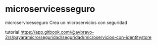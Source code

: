 # microservicesseguro
microservicesseguro
Crea un microservicios con seguridad

tutorial
https://app.gitbook.com/@avbravo-2/s/payaramicro/seguridad/seguridad/microservicios-con-identitystore

